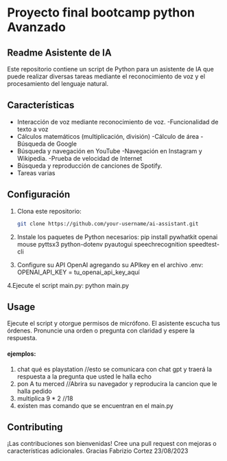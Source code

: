 <h1>Proyecto final bootcamp python Avanzado</h1>

## Readme Asistente de IA

Este repositorio contiene un script de Python para un asistente de IA que puede realizar diversas tareas mediante el reconocimiento de voz y el procesamiento del lenguaje natural.

## Características

- Interacción de voz mediante reconocimiento de voz.
-Funcionalidad de texto a voz
- Cálculos matemáticos (multiplicación, división)
-Cálculo de área
-Búsqueda de Google
- Búsqueda y navegación en YouTube
-Navegación en Instagram y Wikipedia.
-Prueba de velocidad de Internet
- Búsqueda y reproducción de canciones de Spotify.
- Tareas varias

## Configuración

1. Clona este repositorio:
   ```bash
   git clone https://github.com/your-username/ai-assistant.git

2. Instale los paquetes de Python necesarios:
    pip install pywhatkit openai mouse pyttsx3 python-dotenv pyautogui speechrecognition speedtest-cli


3. Configure su API OpenAI agregando su APIkey  en el archivo .env:
    OPENAI_API_KEY = tu_openai_api_key_aquí

4.Ejecute el script main.py:
    python main.py


<h2>Usage</h2>
    Ejecute el script y otorgue permisos de micrófono.
    El asistente escucha tus órdenes.
    Pronuncie una orden o pregunta con claridad y espere la respuesta.

<h4>ejemplos:</h4>
   <ol>
      <li>chat qué es playstation  //esto se comunicara  con chat gpt y traerá la respuesta a la pregunta que usted le halla echo</li>
      <li>pon A tu merced //Abrira su navegador y reproducira la cancion que le halla pedido</li>
      <li>multiplica 9 * 2 //18</li>
      <li>existen mas comando que se encuentran en el main.py</li>
   </ol>




<h2> Contributing </h2>
¡Las contribuciones son bienvenidas! Cree una pull request con mejoras o características adicionales.
Gracias
Fabrizio Cortez 23/08/2023


